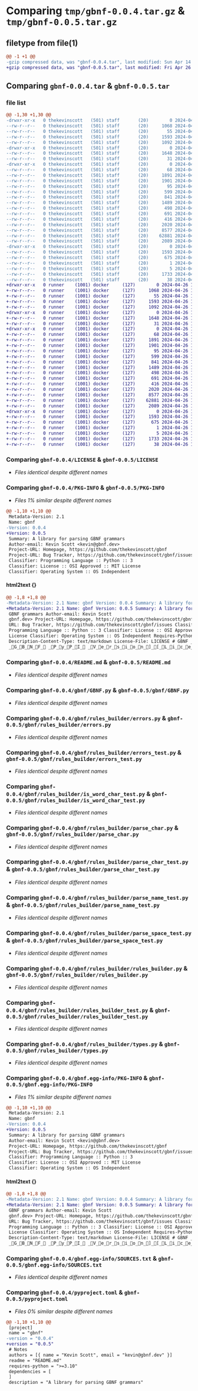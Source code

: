 # Comparing `tmp/gbnf-0.0.4.tar.gz` & `tmp/gbnf-0.0.5.tar.gz`

## filetype from file(1)

```diff
@@ -1 +1 @@
-gzip compressed data, was "gbnf-0.0.4.tar", last modified: Sun Apr 14 19:32:21 2024, max compression
+gzip compressed data, was "gbnf-0.0.5.tar", last modified: Fri Apr 26 12:32:17 2024, max compression
```

## Comparing `gbnf-0.0.4.tar` & `gbnf-0.0.5.tar`

### file list

```diff
@@ -1,30 +1,30 @@
-drwxr-xr-x   0 thekevinscott   (501) staff       (20)        0 2024-04-14 19:32:21.794930 gbnf-0.0.4/
--rw-r--r--   0 thekevinscott   (501) staff       (20)     1068 2024-04-14 19:32:19.000000 gbnf-0.0.4/LICENSE
--rw-r--r--   0 thekevinscott   (501) staff       (20)       55 2024-04-14 19:08:10.000000 gbnf-0.0.4/MANIFEST.in
--rw-r--r--   0 thekevinscott   (501) staff       (20)     1593 2024-04-14 19:32:21.794659 gbnf-0.0.4/PKG-INFO
--rw-r--r--   0 thekevinscott   (501) staff       (20)     1092 2024-04-14 19:08:10.000000 gbnf-0.0.4/README.md
-drwxr-xr-x   0 thekevinscott   (501) staff       (20)        0 2024-04-14 19:32:21.790818 gbnf-0.0.4/gbnf/
--rw-r--r--   0 thekevinscott   (501) staff       (20)     1648 2024-04-14 19:08:10.000000 gbnf-0.0.4/gbnf/GBNF.py
--rw-r--r--   0 thekevinscott   (501) staff       (20)       31 2024-04-14 19:08:10.000000 gbnf-0.0.4/gbnf/__init__.py
-drwxr-xr-x   0 thekevinscott   (501) staff       (20)        0 2024-04-14 19:32:21.794100 gbnf-0.0.4/gbnf/rules_builder/
--rw-r--r--   0 thekevinscott   (501) staff       (20)       68 2024-04-14 19:08:10.000000 gbnf-0.0.4/gbnf/rules_builder/__init__.py
--rw-r--r--   0 thekevinscott   (501) staff       (20)     1891 2024-04-14 19:08:10.000000 gbnf-0.0.4/gbnf/rules_builder/errors.py
--rw-r--r--   0 thekevinscott   (501) staff       (20)     1901 2024-04-14 19:08:10.000000 gbnf-0.0.4/gbnf/rules_builder/errors_test.py
--rw-r--r--   0 thekevinscott   (501) staff       (20)       95 2024-04-14 19:08:10.000000 gbnf-0.0.4/gbnf/rules_builder/is_word_char.py
--rw-r--r--   0 thekevinscott   (501) staff       (20)      599 2024-04-14 19:08:10.000000 gbnf-0.0.4/gbnf/rules_builder/is_word_char_test.py
--rw-r--r--   0 thekevinscott   (501) staff       (20)      841 2024-04-14 19:08:10.000000 gbnf-0.0.4/gbnf/rules_builder/parse_char.py
--rw-r--r--   0 thekevinscott   (501) staff       (20)     1489 2024-04-14 19:08:10.000000 gbnf-0.0.4/gbnf/rules_builder/parse_char_test.py
--rw-r--r--   0 thekevinscott   (501) staff       (20)      498 2024-04-14 19:08:10.000000 gbnf-0.0.4/gbnf/rules_builder/parse_name.py
--rw-r--r--   0 thekevinscott   (501) staff       (20)      691 2024-04-14 19:08:10.000000 gbnf-0.0.4/gbnf/rules_builder/parse_name_test.py
--rw-r--r--   0 thekevinscott   (501) staff       (20)      416 2024-04-14 19:08:10.000000 gbnf-0.0.4/gbnf/rules_builder/parse_space.py
--rw-r--r--   0 thekevinscott   (501) staff       (20)     2020 2024-04-14 19:08:10.000000 gbnf-0.0.4/gbnf/rules_builder/parse_space_test.py
--rw-r--r--   0 thekevinscott   (501) staff       (20)     8577 2024-04-14 19:08:10.000000 gbnf-0.0.4/gbnf/rules_builder/rules_builder.py
--rw-r--r--   0 thekevinscott   (501) staff       (20)    62881 2024-04-14 19:08:10.000000 gbnf-0.0.4/gbnf/rules_builder/rules_builder_test.py
--rw-r--r--   0 thekevinscott   (501) staff       (20)     2089 2024-04-14 19:08:10.000000 gbnf-0.0.4/gbnf/rules_builder/types.py
-drwxr-xr-x   0 thekevinscott   (501) staff       (20)        0 2024-04-14 19:32:21.794369 gbnf-0.0.4/gbnf.egg-info/
--rw-r--r--   0 thekevinscott   (501) staff       (20)     1593 2024-04-14 19:32:21.000000 gbnf-0.0.4/gbnf.egg-info/PKG-INFO
--rw-r--r--   0 thekevinscott   (501) staff       (20)      675 2024-04-14 19:32:21.000000 gbnf-0.0.4/gbnf.egg-info/SOURCES.txt
--rw-r--r--   0 thekevinscott   (501) staff       (20)        1 2024-04-14 19:32:21.000000 gbnf-0.0.4/gbnf.egg-info/dependency_links.txt
--rw-r--r--   0 thekevinscott   (501) staff       (20)        5 2024-04-14 19:32:21.000000 gbnf-0.0.4/gbnf.egg-info/top_level.txt
--rw-r--r--   0 thekevinscott   (501) staff       (20)     1733 2024-04-14 19:08:10.000000 gbnf-0.0.4/pyproject.toml
--rw-r--r--   0 thekevinscott   (501) staff       (20)       38 2024-04-14 19:32:21.794979 gbnf-0.0.4/setup.cfg
+drwxr-xr-x   0 runner    (1001) docker     (127)        0 2024-04-26 12:32:17.827558 gbnf-0.0.5/
+-rw-r--r--   0 runner    (1001) docker     (127)     1068 2024-04-26 12:32:16.000000 gbnf-0.0.5/LICENSE
+-rw-r--r--   0 runner    (1001) docker     (127)       55 2024-04-26 12:32:11.000000 gbnf-0.0.5/MANIFEST.in
+-rw-r--r--   0 runner    (1001) docker     (127)     1593 2024-04-26 12:32:17.827558 gbnf-0.0.5/PKG-INFO
+-rw-r--r--   0 runner    (1001) docker     (127)     1092 2024-04-26 12:32:11.000000 gbnf-0.0.5/README.md
+drwxr-xr-x   0 runner    (1001) docker     (127)        0 2024-04-26 12:32:17.823558 gbnf-0.0.5/gbnf/
+-rw-r--r--   0 runner    (1001) docker     (127)     1648 2024-04-26 12:32:11.000000 gbnf-0.0.5/gbnf/GBNF.py
+-rw-r--r--   0 runner    (1001) docker     (127)       31 2024-04-26 12:32:11.000000 gbnf-0.0.5/gbnf/__init__.py
+drwxr-xr-x   0 runner    (1001) docker     (127)        0 2024-04-26 12:32:17.827558 gbnf-0.0.5/gbnf/rules_builder/
+-rw-r--r--   0 runner    (1001) docker     (127)       68 2024-04-26 12:32:11.000000 gbnf-0.0.5/gbnf/rules_builder/__init__.py
+-rw-r--r--   0 runner    (1001) docker     (127)     1891 2024-04-26 12:32:11.000000 gbnf-0.0.5/gbnf/rules_builder/errors.py
+-rw-r--r--   0 runner    (1001) docker     (127)     1901 2024-04-26 12:32:11.000000 gbnf-0.0.5/gbnf/rules_builder/errors_test.py
+-rw-r--r--   0 runner    (1001) docker     (127)       95 2024-04-26 12:32:11.000000 gbnf-0.0.5/gbnf/rules_builder/is_word_char.py
+-rw-r--r--   0 runner    (1001) docker     (127)      599 2024-04-26 12:32:11.000000 gbnf-0.0.5/gbnf/rules_builder/is_word_char_test.py
+-rw-r--r--   0 runner    (1001) docker     (127)      841 2024-04-26 12:32:11.000000 gbnf-0.0.5/gbnf/rules_builder/parse_char.py
+-rw-r--r--   0 runner    (1001) docker     (127)     1489 2024-04-26 12:32:11.000000 gbnf-0.0.5/gbnf/rules_builder/parse_char_test.py
+-rw-r--r--   0 runner    (1001) docker     (127)      498 2024-04-26 12:32:11.000000 gbnf-0.0.5/gbnf/rules_builder/parse_name.py
+-rw-r--r--   0 runner    (1001) docker     (127)      691 2024-04-26 12:32:11.000000 gbnf-0.0.5/gbnf/rules_builder/parse_name_test.py
+-rw-r--r--   0 runner    (1001) docker     (127)      416 2024-04-26 12:32:11.000000 gbnf-0.0.5/gbnf/rules_builder/parse_space.py
+-rw-r--r--   0 runner    (1001) docker     (127)     2020 2024-04-26 12:32:11.000000 gbnf-0.0.5/gbnf/rules_builder/parse_space_test.py
+-rw-r--r--   0 runner    (1001) docker     (127)     8577 2024-04-26 12:32:11.000000 gbnf-0.0.5/gbnf/rules_builder/rules_builder.py
+-rw-r--r--   0 runner    (1001) docker     (127)    62881 2024-04-26 12:32:11.000000 gbnf-0.0.5/gbnf/rules_builder/rules_builder_test.py
+-rw-r--r--   0 runner    (1001) docker     (127)     2089 2024-04-26 12:32:11.000000 gbnf-0.0.5/gbnf/rules_builder/types.py
+drwxr-xr-x   0 runner    (1001) docker     (127)        0 2024-04-26 12:32:17.827558 gbnf-0.0.5/gbnf.egg-info/
+-rw-r--r--   0 runner    (1001) docker     (127)     1593 2024-04-26 12:32:17.000000 gbnf-0.0.5/gbnf.egg-info/PKG-INFO
+-rw-r--r--   0 runner    (1001) docker     (127)      675 2024-04-26 12:32:17.000000 gbnf-0.0.5/gbnf.egg-info/SOURCES.txt
+-rw-r--r--   0 runner    (1001) docker     (127)        1 2024-04-26 12:32:17.000000 gbnf-0.0.5/gbnf.egg-info/dependency_links.txt
+-rw-r--r--   0 runner    (1001) docker     (127)        5 2024-04-26 12:32:17.000000 gbnf-0.0.5/gbnf.egg-info/top_level.txt
+-rw-r--r--   0 runner    (1001) docker     (127)     1733 2024-04-26 12:32:11.000000 gbnf-0.0.5/pyproject.toml
+-rw-r--r--   0 runner    (1001) docker     (127)       38 2024-04-26 12:32:17.827558 gbnf-0.0.5/setup.cfg
```

### Comparing `gbnf-0.0.4/LICENSE` & `gbnf-0.0.5/LICENSE`

 * *Files identical despite different names*

### Comparing `gbnf-0.0.4/PKG-INFO` & `gbnf-0.0.5/PKG-INFO`

 * *Files 1% similar despite different names*

```diff
@@ -1,10 +1,10 @@
 Metadata-Version: 2.1
 Name: gbnf
-Version: 0.0.4
+Version: 0.0.5
 Summary: A library for parsing GBNF grammars
 Author-email: Kevin Scott <kevin@gbnf.dev>
 Project-URL: Homepage, https://github.com/thekevinscott/gbnf
 Project-URL: Bug Tracker, https://github.com/thekevinscott/gbnf/issues
 Classifier: Programming Language :: Python :: 3
 Classifier: License :: OSI Approved :: MIT License
 Classifier: Operating System :: OS Independent
```

#### html2text {}

```diff
@@ -1,8 +1,8 @@
-Metadata-Version: 2.1 Name: gbnf Version: 0.0.4 Summary: A library for parsing
+Metadata-Version: 2.1 Name: gbnf Version: 0.0.5 Summary: A library for parsing
 GBNF grammars Author-email: Kevin Scott
 gbnf.dev> Project-URL: Homepage, https://github.com/thekevinscott/gbnf Project-
 URL: Bug Tracker, https://github.com/thekevinscott/gbnf/issues Classifier:
 Programming Language :: Python :: 3 Classifier: License :: OSI Approved :: MIT
 License Classifier: Operating System :: OS Independent Requires-Python: >=3.10
 Description-Content-Type: text/markdown License-File: LICENSE # GBNF _[_L_a_t_e_s_t
 _G_B_N_F_ _P_y_P_I_ _V_e_r_s_i_o_n_]_[_L_i_c_e_n_s_e_ _f_o_r_ _g_b_n_f_]_[_D_o_w_n_l_o_a_d_s_ _p_e_r_ _w_e_e_k_ _o_n_ _P_y_P_I_ _f_o_r_ _g_b_n_f_]
```

### Comparing `gbnf-0.0.4/README.md` & `gbnf-0.0.5/README.md`

 * *Files identical despite different names*

### Comparing `gbnf-0.0.4/gbnf/GBNF.py` & `gbnf-0.0.5/gbnf/GBNF.py`

 * *Files identical despite different names*

### Comparing `gbnf-0.0.4/gbnf/rules_builder/errors.py` & `gbnf-0.0.5/gbnf/rules_builder/errors.py`

 * *Files identical despite different names*

### Comparing `gbnf-0.0.4/gbnf/rules_builder/errors_test.py` & `gbnf-0.0.5/gbnf/rules_builder/errors_test.py`

 * *Files identical despite different names*

### Comparing `gbnf-0.0.4/gbnf/rules_builder/is_word_char_test.py` & `gbnf-0.0.5/gbnf/rules_builder/is_word_char_test.py`

 * *Files identical despite different names*

### Comparing `gbnf-0.0.4/gbnf/rules_builder/parse_char.py` & `gbnf-0.0.5/gbnf/rules_builder/parse_char.py`

 * *Files identical despite different names*

### Comparing `gbnf-0.0.4/gbnf/rules_builder/parse_char_test.py` & `gbnf-0.0.5/gbnf/rules_builder/parse_char_test.py`

 * *Files identical despite different names*

### Comparing `gbnf-0.0.4/gbnf/rules_builder/parse_name_test.py` & `gbnf-0.0.5/gbnf/rules_builder/parse_name_test.py`

 * *Files identical despite different names*

### Comparing `gbnf-0.0.4/gbnf/rules_builder/parse_space_test.py` & `gbnf-0.0.5/gbnf/rules_builder/parse_space_test.py`

 * *Files identical despite different names*

### Comparing `gbnf-0.0.4/gbnf/rules_builder/rules_builder.py` & `gbnf-0.0.5/gbnf/rules_builder/rules_builder.py`

 * *Files identical despite different names*

### Comparing `gbnf-0.0.4/gbnf/rules_builder/rules_builder_test.py` & `gbnf-0.0.5/gbnf/rules_builder/rules_builder_test.py`

 * *Files identical despite different names*

### Comparing `gbnf-0.0.4/gbnf/rules_builder/types.py` & `gbnf-0.0.5/gbnf/rules_builder/types.py`

 * *Files identical despite different names*

### Comparing `gbnf-0.0.4/gbnf.egg-info/PKG-INFO` & `gbnf-0.0.5/gbnf.egg-info/PKG-INFO`

 * *Files 1% similar despite different names*

```diff
@@ -1,10 +1,10 @@
 Metadata-Version: 2.1
 Name: gbnf
-Version: 0.0.4
+Version: 0.0.5
 Summary: A library for parsing GBNF grammars
 Author-email: Kevin Scott <kevin@gbnf.dev>
 Project-URL: Homepage, https://github.com/thekevinscott/gbnf
 Project-URL: Bug Tracker, https://github.com/thekevinscott/gbnf/issues
 Classifier: Programming Language :: Python :: 3
 Classifier: License :: OSI Approved :: MIT License
 Classifier: Operating System :: OS Independent
```

#### html2text {}

```diff
@@ -1,8 +1,8 @@
-Metadata-Version: 2.1 Name: gbnf Version: 0.0.4 Summary: A library for parsing
+Metadata-Version: 2.1 Name: gbnf Version: 0.0.5 Summary: A library for parsing
 GBNF grammars Author-email: Kevin Scott
 gbnf.dev> Project-URL: Homepage, https://github.com/thekevinscott/gbnf Project-
 URL: Bug Tracker, https://github.com/thekevinscott/gbnf/issues Classifier:
 Programming Language :: Python :: 3 Classifier: License :: OSI Approved :: MIT
 License Classifier: Operating System :: OS Independent Requires-Python: >=3.10
 Description-Content-Type: text/markdown License-File: LICENSE # GBNF _[_L_a_t_e_s_t
 _G_B_N_F_ _P_y_P_I_ _V_e_r_s_i_o_n_]_[_L_i_c_e_n_s_e_ _f_o_r_ _g_b_n_f_]_[_D_o_w_n_l_o_a_d_s_ _p_e_r_ _w_e_e_k_ _o_n_ _P_y_P_I_ _f_o_r_ _g_b_n_f_]
```

### Comparing `gbnf-0.0.4/gbnf.egg-info/SOURCES.txt` & `gbnf-0.0.5/gbnf.egg-info/SOURCES.txt`

 * *Files identical despite different names*

### Comparing `gbnf-0.0.4/pyproject.toml` & `gbnf-0.0.5/pyproject.toml`

 * *Files 0% similar despite different names*

```diff
@@ -1,10 +1,10 @@
 [project]
 name = "gbnf"
-version = "0.0.4"
+version = "0.0.5"
 # Notes
 authors = [{ name = "Kevin Scott", email = "kevin@gbnf.dev" }]
 readme = "README.md"
 requires-python = ">=3.10"
 dependencies = [
 ]
 description = "A library for parsing GBNF grammars"
```

